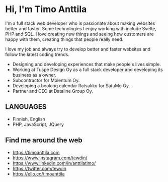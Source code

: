 # Hi, I'm Timo Anttila

I'm a full stack web developer who is passionate about making websites better and faster. Some technologies I enjoy working with include Svelte, PHP and SQL. I love creating new things and seeing how customers are happy with them, creating things that people really need.

I love my job and always try to develop better and faster websites and follow the latest coding trends.

- Designing and developing experiences that make people's lives simple.
- Working at Tuspe Design Oy as a full stack developer and developing its business as a owner.
- Subcontractor for Molentum Oy.
- Developing a booking calendar Ratsukko for SatuMo Oy.
- Partner and CEO at Dataline Group Oy.

## LANGUAGES

- Finnish, English
- PHP, JavaScript, JQuery

## Find me around the web

- https://timoanttila.com
- https://www.instagram.com/tewdin/
- https://www.linkedin.com/in/anttilatimo/
- https://twitter.com/tewdin
- https://ello.co/timoanttila
